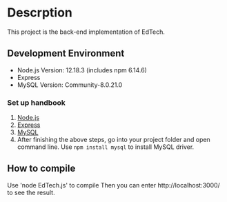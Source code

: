 # Descrption
This project is the back-end implementation of EdTech.
## Development Environment
- Node.js Version: 12.18.3 (includes npm 6.14.6)
- Express
- MySQL Version: Community-8.0.21.0
### Set up handbook
1. [Node.js](https://nodejs.org/en/download/)
2. [Express](http://expressjs.com/en/starter/installing.html)
3. [MySQL](https://dev.mysql.com/downloads/mysql/)
4. After finishing the above steps, go into your project folder and open command line. Use `npm install mysql` to install MySQL driver.
## How to compile
Use 'node EdTech.js' to compile
Then you can enter http://localhost:3000/ to see the result.
